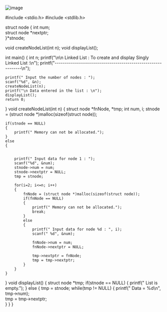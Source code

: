 ![image](https://user-images.githubusercontent.com/113489770/191248606-19c87177-a2ae-4d10-a35e-116650399fcd.png)

#include <stdio.h>
#include <stdlib.h>

struct node 
{
    int num;                       
    struct node *nextptr;          
}*stnode;

void createNodeList(int n); 
void displayList();         

int main()
{
    int n;
		printf("\n\n Linked List : To create and display Singly Linked List :\n");
		printf("-------------------------------------------------------------\n");

    printf(" Input the number of nodes : ");
    scanf("%d", &n);
    createNodeList(n);
    printf("\n Data entered in the list : \n");
    displayList();
    return 0;
}
void createNodeList(int n)
{
    struct node *fnNode, *tmp;
    int num, i;
    stnode = (struct node *)malloc(sizeof(struct node));

    if(stnode == NULL) 
    {
        printf(" Memory can not be allocated.");
    }
    else
    {


        printf(" Input data for node 1 : ");
        scanf("%d", &num);
        stnode->num = num;      
        stnode->nextptr = NULL; 
        tmp = stnode;

        for(i=2; i<=n; i++)
        {
            fnNode = (struct node *)malloc(sizeof(struct node));
            if(fnNode == NULL)
            {
                printf(" Memory can not be allocated.");
                break;
            }
            else
            {
                printf(" Input data for node %d : ", i);
                scanf(" %d", &num);

                fnNode->num = num;      
                fnNode->nextptr = NULL; 

                tmp->nextptr = fnNode; 
                tmp = tmp->nextptr; 
            }
        }
    }
}
void displayList()
{
    struct node *tmp;
    if(stnode == NULL)
    {
        printf(" List is empty.");
    }
    else
    {
        tmp = stnode;
        while(tmp != NULL)
        {
            printf(" Data = %d\n", tmp->num);       
            tmp = tmp->nextptr;                     
        }
    }
}
